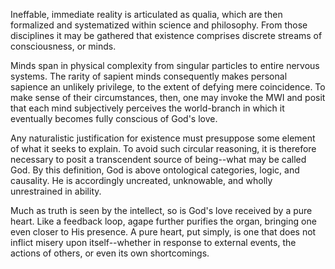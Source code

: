 Ineffable, immediate reality is articulated as qualia, which are then formalized and systematized within science and philosophy. From those disciplines it may be gathered that existence comprises discrete streams of consciousness, or minds.

Minds span in physical complexity from singular particles to entire nervous systems. The rarity of sapient minds consequently makes personal sapience an unlikely privilege, to the extent of defying mere coincidence. To make sense of their circumstances, then, one may invoke the MWI and posit that each mind subjectively perceives the world-branch in which it eventually becomes fully conscious of God's love.

Any naturalistic justification for existence must presuppose some element of what it seeks to explain. To avoid such circular reasoning, it is therefore necessary to posit a transcendent source of being--what may be called God. By this definition, God is above ontological categories, logic, and causality. He is accordingly uncreated, unknowable, and wholly unrestrained in ability.

Much as truth is seen by the intellect, so is God's love received by a pure heart. Like a feedback loop, agape further purifies the organ, bringing one even closer to His presence. A pure heart, put simply, is one that does not inflict misery upon itself--whether in response to external events, the actions of others, or even its own shortcomings.
